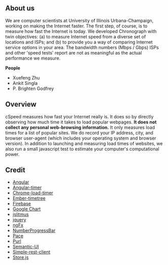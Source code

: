 ## About us
We are computer scientists at University of Illinois Urbana-Champaign, working on making the Internet faster. The first step, of course, is to measure how fast the Internet is today. We developed Chronograph with twin objectives: (a) to measure Internet speed from a diverse set of locations and ISPs; and (b) to provide you a way of comparing Internet service options in your area. The bandwidth numbers (Mbps / Gbps) ISPs and other 'speed tests' report are not as meaningful as the actual performance we measure.
	
**People**
+ Xuefeng Zhu 
+ Ankit Singla
+  P. Brighten Godfrey

## Overview
cSpeed measures how fast your Internet really is. It does so by directly observing how much time it takes to load popular webpages. **It does not collect any personal web-browsing information.** It only measures load times for a list of popular sites. We do record your IP address, city, and browser user-agent (which includes your operating system and browser version). In addition to launching and measuring load times of websites, we also run a small javascript test to estimate your computer's computational power.

## Credit
+ [Angular](https://github.com/angular/angular.js)
+ [Angular-timer](https://github.com/siddii/angular-timer)
+ [Chrome-load-timer](https://github.com/alex-vv/chrome-load-timer)
+ [Ember-timetree](https://github.com/CrowdStrike/ember-timetree)
+ [Firebase](https://www.firebase.com/)
+ [Google Chart](https://google-developers.appspot.com/chart/)
+ [jslitmus](https://github.com/broofa/jslitmus)
+ [jquery](http://jquery.com/)
+ [ngFx](https://github.com/Hendrixer/ngFx)
+ [NumberProgressBar](https://github.com/kalasoo/NumberProgressBar)
+ [Pace](https://github.com/HubSpot/pace)
+ [Purl](https://github.com/allmarkedup/purl)
+ [Semantic-UI](https://github.com/Semantic-Org/Semantic-UI)
+ [Simple-rest-client](https://github.com/jeremys/Simple-Rest-Client-Chrome-Extension)
+ [Store.js](https://github.com/marcuswestin/store.js)




